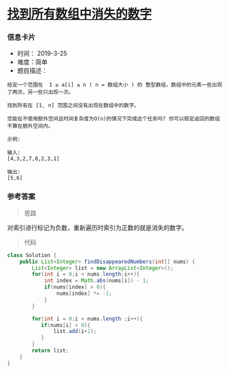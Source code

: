 # [找到所有数组中消失的数字](https://leetcode-cn.com/problems/find-all-numbers-disappeared-in-an-array/)

### 信息卡片

- 时间： 2019-3-25
- 难度：简单
- 题目描述：

```
给定一个范围在  1 ≤ a[i] ≤ n ( n = 数组大小 ) 的 整型数组，数组中的元素一些出现了两次，另一些只出现一次。

找到所有在 [1, n] 范围之间没有出现在数组中的数字。

您能在不使用额外空间且时间复杂度为O(n)的情况下完成这个任务吗? 你可以假定返回的数组不算在额外空间内。

示例:

输入:
[4,3,2,7,8,2,3,1]

输出:
[5,6]
```



### 参考答案

> 思路

对索引进行标记为负数，重新遍历时索引为正数的就是消失的数字。



> 代码

```java
class Solution {
    public List<Integer> findDisappearedNumbers(int[] nums) {
        List<Integer> list = new ArrayList<Integer>();
        for(int i = 0;i < nums.length;i++){
            int index = Math.abs(nums[i]) - 1;
            if(nums[index] > 0){
                nums[index] *= -1;
            }
        }

        for(int i = 0;i < nums.length ;i++){
           if(nums[i] > 0){
               list.add(i+1);
           }
        }
        return list;
    }
}
```


